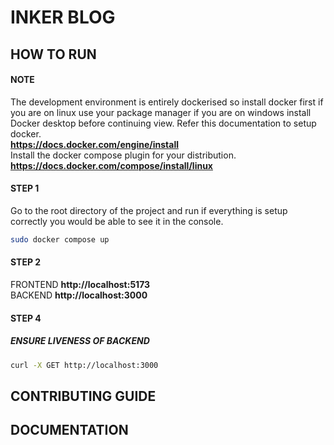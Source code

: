 # INKER BLOG

## HOW TO RUN
#### NOTE
The development environment is entirely dockerised so install docker first if you are on linux use your package manager if you are on windows install Docker desktop before continuing view. Refer this documentation to setup docker.
<br>
<b>https://docs.docker.com/engine/install</b>
<br>
Install the docker compose plugin for your distribution.
<a><b>https://docs.docker.com/compose/install/linux</b></a>
<br>


#### STEP 1
Go to the root directory of the project and run if everything is setup correctly you would be able to see it in the console.
```bash
sudo docker compose up
```
#### STEP 2
FRONTEND <b>http://localhost:5173</b>
<br/>
BACKEND <b>http://localhost:3000</b>

#### STEP 4
##### ENSURE LIVENESS OF BACKEND
```bash
curl -X GET http://localhost:3000
```

## CONTRIBUTING GUIDE

## DOCUMENTATION